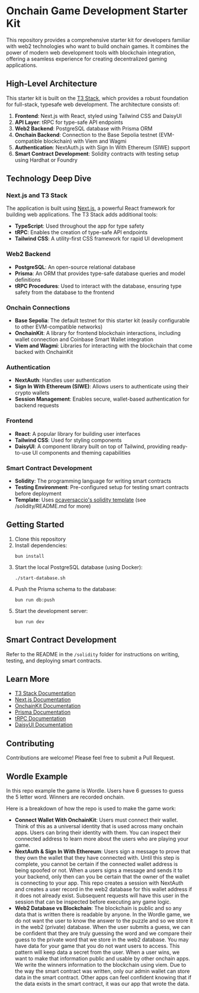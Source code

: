 # Onchain Game Development Starter Kit

This repository provides a comprehensive starter kit for developers familiar with web2 technologies who want to build onchain games. It combines the power of modern web development tools with blockchain integration, offering a seamless experience for creating decentralized gaming applications.

## High-Level Architecture

This starter kit is built on the [T3 Stack](https://create.t3.gg/), which provides a robust foundation for full-stack, typesafe web development. The architecture consists of:

1. **Frontend**: Next.js with React, styled using Tailwind CSS and DaisyUI
2. **API Layer**: tRPC for type-safe API endpoints
3. **Web2 Backend**: PostgreSQL database with Prisma ORM
4. **Onchain Backend**: Connection to the Base Sepolia testnet (EVM-compatible blockchain) with Viem and Wagmi
5. **Authentication**: NextAuth.js with Sign In With Ethereum (SIWE) support
6. **Smart Contract Development**: Solidity contracts with testing setup using Hardhat or Foundry

## Technology Deep Dive

### Next.js and T3 Stack

The application is built using [Next.js](https://nextjs.org/), a powerful React framework for building web applications. The T3 Stack adds additional tools:

- **TypeScript**: Used throughout the app for type safety
- **tRPC**: Enables the creation of type-safe API endpoints
- **Tailwind CSS**: A utility-first CSS framework for rapid UI development

### Web2 Backend

- **PostgreSQL**: An open-source relational database
- **Prisma**: An ORM that provides type-safe database queries and model definitions
- **tRPC Procedures**: Used to interact with the database, ensuring type safety from the database to the frontend

### Onchain Connections

- **Base Sepolia**: The default testnet for this starter kit (easily configurable to other EVM-compatible networks)
- **OnchainKit**: A library for frontend blockchain interactions, including wallet connection and Coinbase Smart Wallet integration
- **Viem and Wagmi**: Libraries for interacting with the blockchain that come backed with OnchainKit

### Authentication

- **NextAuth**: Handles user authentication
- **Sign In With Ethereum (SIWE)**: Allows users to authenticate using their crypto wallets
- **Session Management**: Enables secure, wallet-based authentication for backend requests

### Frontend

- **React**: A popular library for building user interfaces
- **Tailwind CSS**: Used for styling components
- **DaisyUI**: A component library built on top of Tailwind, providing ready-to-use UI components and theming capabilities

### Smart Contract Development

- **Solidity**: The programming language for writing smart contracts
- **Testing Environment**: Pre-configured setup for testing smart contracts before deployment
- **Template**: Uses [pcaversaccio's solidity template](https://github.com/pcaversaccio/hardhat-project-template-ts) (see /solidity/README.md for more)

## Getting Started

1. Clone this repository
2. Install dependencies:
   ```
   bun install
   ```
3. Start the local PostgreSQL database (using Docker):
   ```
   ./start-database.sh
   ```
4. Push the Prisma schema to the database:
   ```
   bun run db:push
   ```
5. Start the development server:
   ```
   bun run dev
   ```

## Smart Contract Development

Refer to the README in the `/solidity` folder for instructions on writing, testing, and deploying smart contracts.

## Learn More

- [T3 Stack Documentation](https://create.t3.gg/)
- [Next.js Documentation](https://nextjs.org/docs)
- [OnchainKit Documentation](https://onchainkit.xyz/)
- [Prisma Documentation](https://www.prisma.io/docs)
- [tRPC Documentation](https://trpc.io/docs)
- [DaisyUI Documentation](https://daisyui.com/)

## Contributing

Contributions are welcome! Please feel free to submit a Pull Request.

## Wordle Example

In this repo example the game is Wordle. Users have 6 guesses to guess the 5 letter word. Winners are recorded onchain.

Here is a breakdown of how the repo is used to make the game work:

- **Connect Wallet With OnchainKit**: Users must connect their wallet. Think of this as a universal identity that is used across many onchain apps. Users can bring their identity with them. You can inspect their connected address to learn more about the users who are playing your game.
- **NextAuth & Sign In With Ethereum**: Users sign a message to prove that they own the wallet that they have connected with. Until this step is complete, you cannot be certain if the connected wallet address is being spoofed or not. When a users signs a message and sends it to your backend, only then can you be certain that the owner of the wallet is connecting to your app. This repo creates a session with NextAuth and creates a user record in the web2 database for this wallet address if it does not already exist. Subsequent requests will have this user in the session that can be inspected before executing any game logic.
- **Web2 Database vs Blockchain**: The blockchain is public and so any data that is written there is readable by anyone. In the Wordle game, we do not want the user to know the answer to the puzzle and so we store it in the web2 (private) database. When the user submits a guess, we can be confident that they are truly guessing the word and we compare their guess to the private word that we store in the web2 database. You may have data for your game that you do not want users to access. This pattern will keep data a secret from the user. When a user wins, we want to make that information public and usable by other onchain apps. We write the winners information to the blockchain using viem. Due to the way the smart contract was written, only our admin wallet can store data in the smart contract. Other apps can feel confident knowing that if the data exists in the smart contract, it was our app that wrote the data.